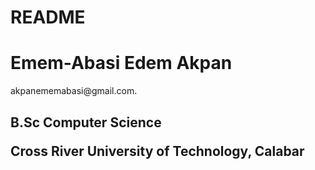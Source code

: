 # README
<!DOCTYPE html>
<html>
<body>

<h1>Emem-Abasi Edem Akpan</h1>

<p>akpanememabasi@gmail.com.</p>

<h2>B.Sc Computer Science </p>
<p>Cross River University of Technology, Calabar </p>

</body>
</html>
    
